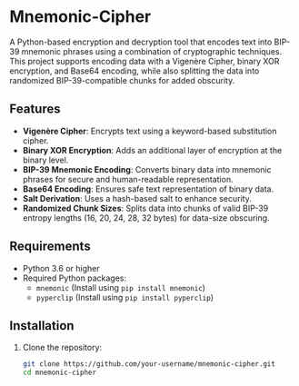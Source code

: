 # Mnemonic-Cipher

A Python-based encryption and decryption tool that encodes text into BIP-39 mnemonic phrases using a combination of cryptographic techniques. This project supports encoding data with a Vigenère Cipher, binary XOR encryption, and Base64 encoding, while also splitting the data into randomized BIP-39-compatible chunks for added obscurity.

## Features

- **Vigenère Cipher**: Encrypts text using a keyword-based substitution cipher.
- **Binary XOR Encryption**: Adds an additional layer of encryption at the binary level.
- **BIP-39 Mnemonic Encoding**: Converts binary data into mnemonic phrases for secure and human-readable representation.
- **Base64 Encoding**: Ensures safe text representation of binary data.
- **Salt Derivation**: Uses a hash-based salt to enhance security.
- **Randomized Chunk Sizes**: Splits data into chunks of valid BIP-39 entropy lengths (16, 20, 24, 28, 32 bytes) for data-size obscuring.

## Requirements

- Python 3.6 or higher
- Required Python packages:
  - `mnemonic` (Install using `pip install mnemonic`)
  - `pyperclip` (Install using `pip install pyperclip`)

## Installation

1. Clone the repository:
   ```bash
   git clone https://github.com/your-username/mnemonic-cipher.git
   cd mnemonic-cipher
   ```
